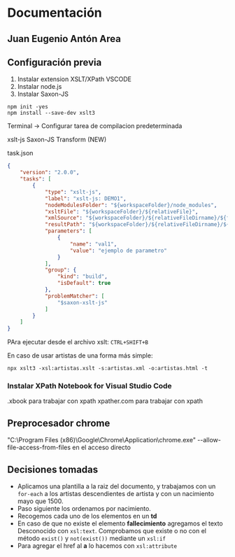 # Documentación
## Juan Eugenio Antón Area
## Configuración previa
1. Instalar extension XSLT/XPath VSCODE
2. Instalar node.js
3. Instalar Saxon-JS
```
npm init -yes
npm install --save-dev xslt3
```

Terminal -> Configurar tarea de compilacion predeterminada

xslt-js Saxon-JS Transform (NEW)

task.json
```json
{
	"version": "2.0.0",
	"tasks": [
		{
			"type": "xslt-js",
			"label": "xslt-js: DEMO1",
			"nodeModulesFolder": "${workspaceFolder}/node_modules",
			"xsltFile": "${workspaceFolder}/${relativeFile}",
			"xmlSource": "${workspaceFolder}/${relativeFileDirname}/${fileBasenameNoExtension}.xml",
			"resultPath": "${workspaceFolder}/${relativeFileDirname}/${fileBasenameNoExtension}.html",
			"parameters": [
				{
					"name": "val1",
					"value": "ejemplo de parametro"
				}
			],
			"group": {
				"kind": "build",
				"isDefault": true
			},
			"problemMatcher": [
				"$saxon-xslt-js"
			]
		}
	]
}
```

PAra ejecutar desde el archivo xslt:
`` CTRL+SHIFT+B ``

En caso de usar artistas de una forma más simple:
```
npx xslt3 -xsl:artistas.xslt -s:artistas.xml -o:artistas.html -t
```

### Instalar XPath Notebook for Visual Studio Code
.xbook para trabajar con xpath
xpather.com
para trabajar con xpath

## Preprocesador chrome
"C:\Program Files (x86)\Google\Chrome\Application\chrome.exe" --allow-file-access-from-files en el acceso directo

## Decisiones tomadas
* Aplicamos una plantilla a la raiz del documento, y trabajamos con un ``for-each`` a los artistas descendientes de artista y con un nacimiento mayo que 1500.
* Paso siguiente los ordenamos por nacimiento.
* Recogemos cada uno de los elementos en un **td**
* En caso de que no existe el elemento **fallecimiento** agregamos el texto Desconocido con ``xsl:text``. Comprobamos que existe o no con el método ``exist()`` y ``not(exist())`` mediante un ``xsl:if``
* Para agregar el href al **a** lo hacemos con ``xsl:attribute``
